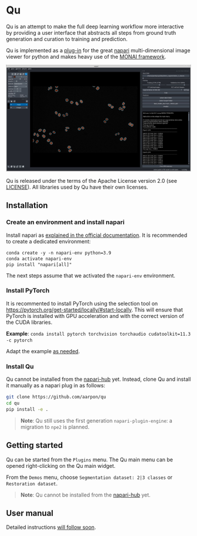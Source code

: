 # Qu

Qu is an attempt to make the full deep learning workflow more interactive by providing a user interface that abstracts all steps from ground truth generation and curation to training and prediction. 

Qu is implemented as a [plug-in](https://napari.org/plugins/stable/index.html) for the great [napari](https://napari.org/) multi-dimensional image viewer for python and makes heavy use of the [MONAI framework](https://monai.io).

![Qu](images/qu.png)

Qu is released under the terms of the Apache License version 2.0 (see [LICENSE](./LICENSE)). All libraries used by Qu have their own licenses.

## Installation

### Create an environment and install napari

Install napari as [explained in the official documentation](https://napari.org/tutorials/fundamentals/installation.html). It is recommended to create a dedicated environment:

```
conda create -y -n napari-env python=3.9
conda activate napari-env
pip install "napari[all]"
```

The next steps assume that we activated the `napari-env` environment.

### Install PyTorch

It is recommented to install PyTorch using the selection tool on https://pytorch.org/get-started/locally/#start-locally. This will ensure that PyTorch is installed with GPU acceleration and with the correct version of the CUDA libraries.

**Example**: `conda install pytorch torchvision torchaudio cudatoolkit=11.3 -c pytorch`

Adapt the example [as needed](https://pytorch.org/get-started/locally/#start-locally).

### Install Qu

Qu cannot be installed from the [napari-hub](https://www.napari-hub.org) yet. Instead, clone Qu and install it manually as a napari plug in as follows: 

```bash
git clone https://github.com/aarpon/qu
cd qu
pip install -e .
```

> **Note**: Qu still uses the first generation `napari-plugin-engine`: a migration to `npe2` is planned.

## Getting started

Qu can be started from the `Plugins` menu. The Qu main menu can be opened right-clicking on the Qu main widget.

From the `Demos` menu, choose `Segmentation dataset: 2|3 classes` or `Restoration dataset`. 

> **Note**: Qu cannot be installed from the [napari-hub](https://www.napari-hub.org) yet.
## User manual

Detailed instructions [will follow soon](https://github.com/aarpon/qu/wiki/Qu).

